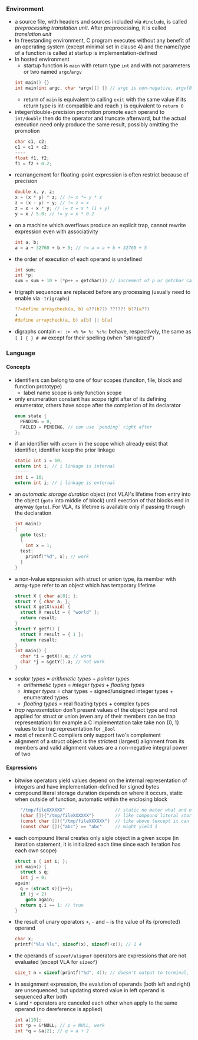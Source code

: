 ### Environment

- a source file, with headers and sources included via `#include`, is called _preprocessing translation unit_. After preprocessing, it is called _translation unit_
- In freestanding environment, C program executes without any benefit of an operating system (except minimal set in clause 4) and the name/type of a function is called at startup is implementation-defined
- In hosted environment
  - startup function is `main` with return type `int` and with not parameters or two named `argc`/`argv`
  ```c
  int main() {}
  int main(int argc, char *argv[]) {} // argc is non-negative, argv[0] is program name if exist <- both are modifiable
  ```
  - return of `main` is equivalent to calling `exit` with the same value if its return type is int-compatible and reach `}` is equivalent to `return 0`
- integer/double-precision promotion promote each operand to `int/double` then do the operator and truncate afterward, but the actual execution need only produce the same result, possibly omitting the promotion
  ```c
  char c1, c2;
  c1 = c1 + c2;
  ----
  float f1, f2;
  f1 = f2 + 0.2;
  ```
- rearrangement for floating-point expression is often restrict because of precision
  ```c
  double x, y, z;
  x = (x * y) * z; // != x *= y * z
  z = (x - y) + y; // != z = x
  z = x + x * y; // != z = x * (1 + y)
  y = x / 5.0; // != y = x * 0.2
  ```
- on a machine which overflows produce an explicit trap, cannot rewrite expression even with associativity
  ```c
  int a, b;
  a = a + 32760 + b + 5; // != a = a + b + 32760 + 5
  ```
- the order of execution of each operand is undefined
  ```c
  int sum;
  int *p;
  sum = sum + 10 + (*p++ = getchar()) // increment of p or getchar can occur at any point between previous and next sequence point
  ```
- trigraph sequences are replaced before any processing (usually need to enable via `-trigraphs`)
  ```c
  ??=define arraycheck(a, b) a??(b??) ??!??! b??(a??)
  ↓
  #define arraycheck(a, b) a[b] || b[a]
  ```
- digraphs contain `<: :> <% %> %: %:%:` behave, respectively, the same as `[ ] { } # ##` except for their spelling (when "stringized")

### Language

#### Concepts

- identifiers can belong to one of four scopes (funciton, file, block and function prototype)
  - label name scope is only function scope
- only enumeration constant has scope right after of its defining enumerator, others have scope after the completion of its declarator
  ```c
  enum state {
    PENDING = 0,
    FAILED = PENDING, // can use `pending` right after
  };
  ```
- if an identifier with `extern` in the scope which already exist that identifier, identifier keep the prior linkage
  ```c
  static int i = 10;
  extern int i; // i linkage is internal
  -----
  int i = 10;
  extern int i; // i linkage is external
  ```
- an _automatic storage duration_ object (not VLA)'s lifetime from entry into the object (`goto` into middle of block) until exection of that blocks end in anyway (`goto`). For VLA, its lifetime is available only if passing through the declaration
  ```c
  int main()
  {
    goto test;
    {
      int x = 1;
    test:
      printf("%d", x); // work
    }
  }
  ```
- a non-lvalue expression with struct or union type, its member with array-type refer to an object which has temporary lifetime
  ```c
  struct X { char a[8]; };
  struct Y { char a; };
  struct X getX(void) {
    struct X result = { "world" };
    return result;
  }
  struct Y getY() {
    struct Y result = { 1 };
    return result;
  }
  int main() {
    char *i = getX().a; // work
    char *j = &getY().a; // not work
  }
  ```
- _scalar types_ = _arithmetic types_ + _pointer types_
  - _arithemetic types_ = _integer types_ + _floating types_
  - _integer types_ = char types + signed/unsigned integer types + enumerated types
  - _floating types_ = real floating types + complex types
- _trap representation_ don't present values of the object type and not applied for struct or union (even any of their members can be trap representation)
  for example a C implementation take take non {0, 1} values to be trap representation for `_Bool`
- most of recenlt C compilers only support two's complement
- alignment of a struct object is the strictest (largest) alignment from its members and valid alignment values are a non-negative integral power of two

#### Expressions

- bitwise operators yield values depend on the internal representation of integers and have implementation-defined for signed bytes
- compound literal storage duration depends on where it occurs, static when outside of function, automatic within the enclosing block
  ```c
    "/tmp/fileXXXXXX"                   // static no mater what and non-modifiable
    (char []){"/tmp/fileXXXXXX"}        // like compound literal storage above and modifiable
    (const char []){"/tmp/fileXXXXXX"}  // like above (except it can be placed in read-only memory and even be shared) and non-modifiable
    (const char []){"abc"} == "abc"     // might yield 1
  ```
- each compound literal creates only sigle object in a given scope (in iteration statement, it is initialized each time since each iteration has each own scope)
  ```c
  struct s { int i; };
  int main() {
    struct s q;
    int j = 0;
  again:
    q = (struct s){j++};
    if (j < 2)
      goto again;
    return q.i == 1; // true
  }
  ```
- the result of unary operators `+`, `-` and `~` is the value of its (promoted) operand
  ```c
  char x;
  printf("%lu %lu", sizeof(x), sizeof(+x)); // 1 4
  ```
- the operands of `sizeof/alignof` operators are expressions that are not evaluated (except VLA for `sizeof`)
  ```c
  size_t n = sizeof(printf("%d", 4)); // doesn't output to terminal, n = 4
  ```
- in assignment expression, the evalution of operands (both left and right) are unsequenced, but updating stored value in left operand is sequenced after both
- `&` and `*` operators are canceled each other when apply to the same operand (no dereference is applied)
  ```c
  int a[10];
  int *p = &*NULL; // p = NULL, work
  int *q = &a[2]; // q = a + 2
  ```
